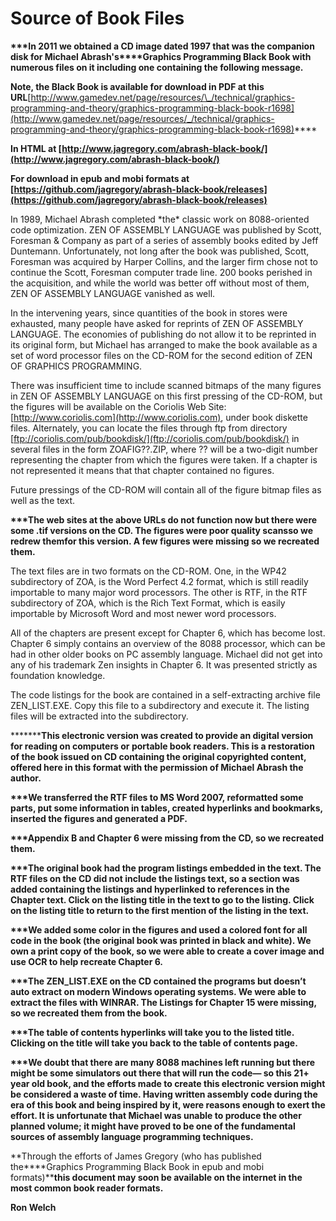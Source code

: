 # Source of Book Files

**\*\*\*In 2011 we obtained a CD image dated 1997 that was the companion
disk for Michael Abrash's****Graphics Programming Black Book with
numerous files on it including one containing the following message.**

**Note, the Black Book is available for download in PDF at this
URL**[http://www.gamedev.net/page/resources/\_/technical/graphics-programming-and-theory/graphics-programming-black-book-r1698](http://www.gamedev.net/page/resources/_/technical/graphics-programming-and-theory/graphics-programming-black-book-r1698)****

**In HTML at
[http://www.jagregory.com/abrash-black-book/](http://www.jagregory.com/abrash-black-book/)**

**For download in epub and mobi formats at
[https://github.com/jagregory/abrash-black-book/releases](https://github.com/jagregory/abrash-black-book/releases)**

In 1989, Michael Abrash completed \*the\* classic work on 8088-oriented
code optimization. ZEN OF ASSEMBLY LANGUAGE was published by Scott,
Foresman & Company as part of a series of assembly books edited by Jeff
Duntemann. Unfortunately, not long after the book was published, Scott,
Foresman was acquired by Harper Collins, and the larger firm chose not
to continue the Scott, Foresman computer trade line. 200 books perished
in the acquisition, and while the world was better off without most of
them, ZEN OF ASSEMBLY LANGUAGE vanished as well.

In the intervening years, since quantities of the book in stores were
exhausted, many people have asked for reprints of ZEN OF ASSEMBLY
LANGUAGE. The economies of publishing do not allow it to be reprinted in
its original form, but Michael has arranged to make the book available
as a set of word processor files on the CD-ROM for the second edition of
ZEN OF GRAPHICS PROGRAMMING.

There was insufficient time to include scanned bitmaps of the many
figures in ZEN OF ASSEMBLY LANGUAGE on this first pressing of the
CD-ROM, but the figures will be available on the Coriolis Web Site:
[http://www.coriolis.com](http://www.coriolis.com), under book diskette
files. Alternately, you can locate the files through ftp from directory
[ftp://coriolis.com/pub/bookdisk/](ftp://coriolis.com/pub/bookdisk/) in
several files in the form ZOAFIG??.ZIP, where ?? will be a two-digit
number representing the chapter from which the figures were taken. If a
chapter is not represented it means that that chapter contained no
figures.

Future pressings of the CD-ROM will contain all of the figure bitmap
files as well as the text.

**\*\*\*The web sites at the above URLs do not function now but there
were some .tif versions on the CD. The figures were poor quality
scans****so we redrew them****for this version. A few figures were
missing so we recreated them.**

The text files are in two formats on the CD-ROM. One, in the WP42
subdirectory of ZOA, is the Word Perfect 4.2 format, which is still
readily importable to many major word processors. The other is RTF, in
the RTF subdirectory of ZOA, which is the Rich Text Format, which is
easily importable by Microsoft Word and most newer word processors.

All of the chapters are present except for Chapter 6, which has become
lost. Chapter 6 simply contains an overview of the 8088 processor, which
can be had in other older books on PC assembly language. Michael did not
get into any of his trademark Zen insights in Chapter 6. It was
presented strictly as foundation knowledge.

The code listings for the book are contained in a self-extracting
archive file ZEN\_LIST.EXE. Copy this file to a subdirectory and execute
it. The listing files will be extracted into the subdirectory.

**\*\*\*****This electronic version was created to provide an digital
version for reading on computers or portable book readers. This is a
restoration of the book issued on CD containing the original copyrighted
content, offered here in this format with the permission of Michael
Abrash the author.**

**\*\*\*We transferred the RTF files to MS Word 2007, reformatted some
parts, put some information in tables, created hyperlinks and bookmarks,
inserted the figures and generated a PDF.**

**\*\*\*Appendix B and Chapter 6 were missing from the CD, so we
recreated them.**

**\*\*\*The original book had the program listings embedded in the text.
The RTF files on the CD did not include the listings text, so a section
was added containing the listings and hyperlinked to references in the
Chapter text. Click on the listing title in the text to go to the
listing. Click on the listing title to return to the first mention of
the listing in the text.**

**\*\*\*We added some color in the figures and used a colored font for
all code in the book (the original book was printed in black and white).
We own a print copy of the book, so we were able to create a cover image
and use OCR to help recreate Chapter 6.**

**\*\*\*The ZEN\_LIST.EXE on the CD contained the programs but doesn’t
auto extract on modern Windows operating systems. We were able to
extract the files with WINRAR. The Listings for Chapter 15 were missing,
so we recreated them from the book.**

**\*\*\*The table of contents hyperlinks will take you to the listed
title. Clicking on the title will take you back to the table of contents
page.**

**\*\*\*We doubt that there are many 8088 machines left running but
there might be some simulators out there that will run the code— so this
21+ year old book, and the efforts made to create this electronic
version might be considered a waste of time. Having written assembly
code during the era of this book and being inspired by it, were reasons
enough to exert the effort. It is unfortunate that Michael was unable to
produce the other planned volume; it might have proved to be one of the
fundamental sources of assembly language programming techniques.**

**Through the efforts of James Gregory (who has published
the****Graphics Programming Black Book in epub and mobi formats)****this
document may soon be available on the internet in the most common book
reader formats.**

**Ron Welch**

